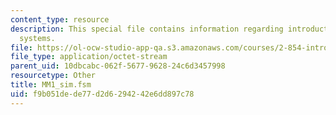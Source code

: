 ```yaml
---
content_type: resource
description: This special file contains information regarding introduction to manufacturing
  systems.
file: https://ol-ocw-studio-app-qa.s3.amazonaws.com/courses/2-854-introduction-to-manufacturing-systems-fall-2016/f9b051dede77d2d6294242e6dd897c78_MM1_sim.fsm
file_type: application/octet-stream
parent_uid: 10dbcabc-062f-5677-9628-24c6d3457998
resourcetype: Other
title: MM1_sim.fsm
uid: f9b051de-de77-d2d6-2942-42e6dd897c78
---
```

